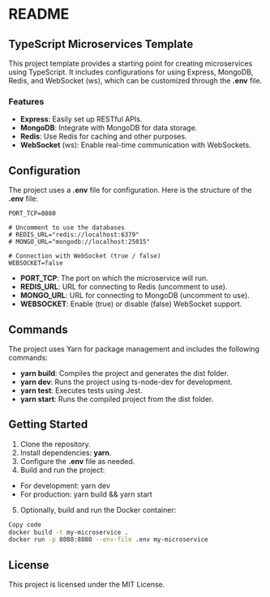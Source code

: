 # README #

## TypeScript Microservices Template ##

This project template provides a starting point for creating microservices using TypeScript. It includes configurations for using Express, MongoDB, Redis, and WebSocket (ws), which can be customized through the **.env** file.

### Features ###

* **Express**: Easily set up RESTful APIs.
* **MongoDB**: Integrate with MongoDB for data storage.
* **Redis**: Use Redis for caching and other purposes.
* **WebSocket** (ws): Enable real-time communication with WebSockets.

## Configuration ##

The project uses a **.env** file for configuration. Here is the structure of the **.env** file:

```properties
PORT_TCP=8080

# Uncomment to use the databases
# REDIS_URL="redis://localhost:6379"
# MONGO_URL="mongodb://localhost:25015"

# Connection with WebSocket (true / false)
WEBSOCKET=false
```

* **PORT_TCP**: The port on which the microservice will run.
* **REDIS_URL**: URL for connecting to Redis (uncomment to use).
* **MONGO_URL**: URL for connecting to MongoDB (uncomment to use).
* **WEBSOCKET**: Enable (true) or disable (false) WebSocket support.

## Commands ##

The project uses Yarn for package management and includes the following commands:

* **yarn build**: Compiles the project and generates the dist folder.
* **yarn dev**: Runs the project using ts-node-dev for development.
* **yarn test**: Executes tests using Jest.
* **yarn start**: Runs the compiled project from the dist folder.

## Getting Started ##

1. Clone the repository.
2. Install dependencies: **yarn**.
3. Configure the **.env** file as needed.
4. Build and run the project:

  * For development: yarn dev
  * For production: yarn build && yarn start

5. Optionally, build and run the Docker container:

```bash
Copy code
docker build -t my-microservice .
docker run -p 8080:8080 --env-file .env my-microservice
```

## License ##

This project is licensed under the MIT License.
